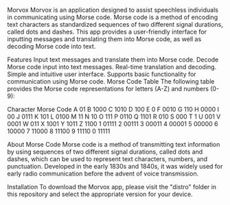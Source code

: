 Morvox
Morvox is an application designed to assist speechless individuals in communicating using Morse code. Morse code is a method of encoding text characters as standardized sequences of two different signal durations, called dots and dashes. This app provides a user-friendly interface for inputting messages and translating them into Morse code, as well as decoding Morse code into text.

Features
Input text messages and translate them into Morse code.
Decode Morse code input into text messages.
Real-time translation and decoding.
Simple and intuitive user interface.
Supports basic functionality for communication using Morse code.
Morse Code Table
The following table provides the Morse code representations for letters (A-Z) and numbers (0-9):

Character	Morse Code
A	01
B	1000
C	1010
D	100
E	0
F	0010
G	110
H	0000
I	00
J	0111
K	101
L	0100
M	11
N	10
O	111
P	0110
Q	1101
R	010
S	000
T	1
U	001
V	0001
W	011
X	1001
Y	1011
Z	1100
1	01111
2	00111
3	00011
4	00001
5	00000
6	10000
7	11000
8	11100
9	11110
0	11111

About Morse Code
Morse code is a method of transmitting text information by using sequences of two different signal durations, called dots and dashes, which can be used to represent text characters, numbers, and punctuation. Developed in the early 1830s and 1840s, it was widely used for early radio communication before the advent of voice transmission.

Installation
To download the Morvox app, please visit the "distro" folder in this repository and select the appropriate version for your device.
